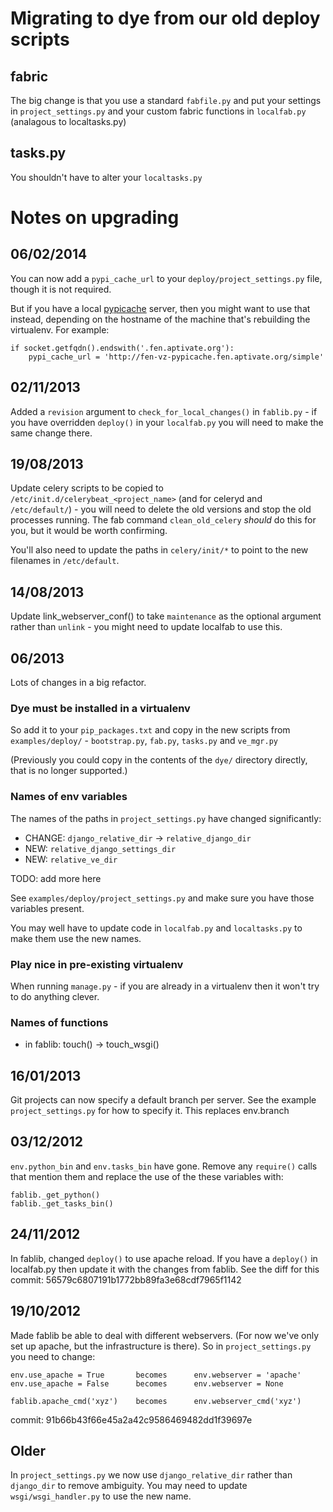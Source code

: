 # Migrating to dye from our old deploy scripts

## fabric

The big change is that you use a standard `fabfile.py` and put your settings in
`project_settings.py` and your custom fabric functions in `localfab.py` (analagous
to localtasks.py)

## tasks.py

You shouldn't have to alter your `localtasks.py`

# Notes on upgrading

## 06/02/2014

You can now add a `pypi_cache_url` to your `deploy/project_settings.py` file,
though it is not required.

But if you have a local [pypicache](http://pypicache.readthedocs.org/en/latest/)
server, then you might want to use that instead, depending on the hostname
of the machine that's rebuilding the virtualenv. For example:

    if socket.getfqdn().endswith('.fen.aptivate.org'):
        pypi_cache_url = 'http://fen-vz-pypicache.fen.aptivate.org/simple'

## 02/11/2013

Added a `revision` argument to `check_for_local_changes()` in `fablib.py` - if
you have overridden `deploy()` in your `localfab.py` you will need to make the
same change there.

## 19/08/2013

Update celery scripts to be copied to `/etc/init.d/celerybeat_<project_name>`
(and for celeryd and `/etc/default/`) - you will need to delete the old
versions and stop the old processes running.  The fab command
`clean_old_celery` *should* do this for you, but it would be worth confirming.

You'll also need to update the paths in `celery/init/*` to point to the new
filenames in `/etc/default`.

## 14/08/2013

Update link_webserver_conf() to take `maintenance` as the optional argument
rather than `unlink` - you might need to update localfab to use this.

## 06/2013

Lots of changes in a big refactor.

### Dye must be installed in a virtualenv

So add it to your `pip_packages.txt` and copy in the new scripts from
`examples/deploy/` - `bootstrap.py`, `fab.py`, `tasks.py` and `ve_mgr.py`

(Previously you could copy in the contents of the `dye/` directory directly,
that is no longer supported.)

### Names of env variables

The names of the paths in `project_settings.py` have changed significantly:

* CHANGE: `django_relative_dir` -> `relative_django_dir`
* NEW: `relative_django_settings_dir`
* NEW: `relative_ve_dir`

TODO: add more here

See `examples/deploy/project_settings.py` and make sure you have those variables
present.

You may well have to update code in `localfab.py` and `localtasks.py` to make them
use the new names.

### Play nice in pre-existing virtualenv

When running `manage.py` - if you are already in a virtualenv then it won't try to
do anything clever.

### Names of functions

* in fablib: touch() -> touch_wsgi()

## 16/01/2013

Git projects can now specify a default branch per server. See the example
`project_settings.py` for how to specify it. This replaces env.branch

## 03/12/2012

`env.python_bin` and `env.tasks_bin` have gone. Remove any `require()` calls
that mention them and replace the use of the these variables with:

    fablib._get_python()
    fablib._get_tasks_bin()

## 24/11/2012

In fablib, changed `deploy()` to use apache reload. If you have a `deploy()` in
localfab.py then update it with the changes from fablib. See the diff for this
commit: 56579c6807191b1772bb89fa3e68cdf7965f1142

## 19/10/2012

Made fablib be able to deal with different webservers. (For now we've only set
up apache, but the infrastructure is there). So in `project_settings.py` you need
to change:

    env.use_apache = True       becomes      env.webserver = 'apache'
    env.use_apache = False      becomes      env.webserver = None

    fablib.apache_cmd('xyz')    becomes      env.webserver_cmd('xyz')

commit: 91b66b43f66e45a2a42c9586469482dd1f39697e

## Older

In `project_settings.py` we now use `django_relative_dir` rather than `django_dir`
to remove ambiguity. You may need to update `wsgi/wsgi_handler.py` to use the new
name.
